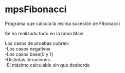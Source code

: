 # mpsFibonacci
Programa que calcula la iesima sucesión de Fibonacci

Se ha realizado todo en la rama Main

Los casos de pruebas cubren: <br /> 
  -Los casos negativos <br /> 
  -Los casos base(0 y 1) <br /> 
  -Distintas iteraciones <br /> 
  -El máximo calculable sin que desborde <br /> 
